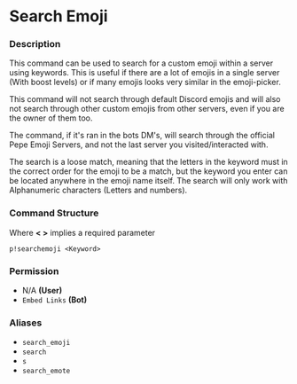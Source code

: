 # Search Emoji

### Description

This command can be used to search for a custom emoji within a server using keywords. This is useful if there are a lot of emojis in a single server \(With boost levels\) or if many emojis looks very similar in the emoji-picker.

This command will not search through default Discord emojis and will also not search through other custom emojis from other servers, even if you are the owner of them too.

The command, if it's ran in the bots DM's, will search through the official Pepe Emoji Servers, and not the last server you visited/interacted with.  
  
The search is a loose match, meaning that the letters in the keyword must in the correct order for the emoji to be a match, but the keyword you enter can be located anywhere in the emoji name itself. The search will only work with Alphanumeric characters \(Letters and numbers\).

### Command Structure

Where **&lt; &gt;** implies a required parameter

```text
p!searchemoji <Keyword>
```

### **Permission**

* N/A **\(User\)**
* `Embed Links` **\(Bot\)**

### Aliases

* `search_emoji`
* `search`
* `s`
* `search_emote`

